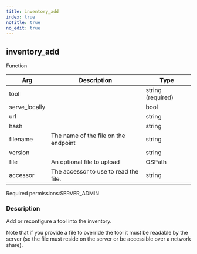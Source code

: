 ```yaml
---
title: inventory_add
index: true
noTitle: true
no_edit: true
---
```




<div class="vql_item"></div>


## inventory_add
<span class='vql_type label label-warning pull-right page-header'>Function</span>



<div class="vqlargs"></div>

Arg | Description | Type
----|-------------|-----
tool||string (required)
serve_locally||bool
url||string
hash||string
filename|The name of the file on the endpoint|string
version||string
file|An optional file to upload|OSPath
accessor|The accessor to use to read the file.|string

<span class="permission_list vql_type">Required permissions:</span><span class="permission_list linkcolour label label-important">SERVER_ADMIN</span>

### Description

Add or reconfigure a tool into the inventory.

Note that if you provide a file to override the tool it must be
readable by the server (so the file must reside on the server or
be accessible over a network share).



